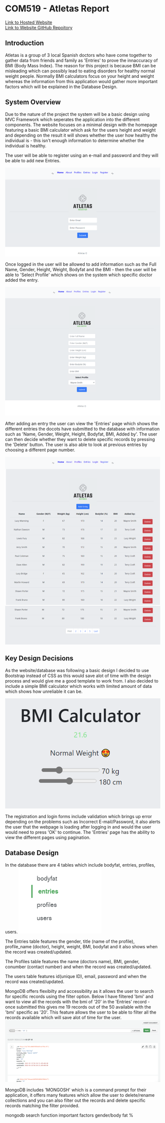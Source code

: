 # COM519 - Atletas Report
[Link to Hosted Website](https://frozen-dawn-51894.herokuapp.com/) <br>
[Link to Website GitHub Repoitory](https://github.com/KJafro/COM_519_Kurt) <br>


## Introduction
Atletas is a group of 3 local Spanish doctors who have come together to gather data from friends and family as 'Entries' to prove the innaccuracy of BMI (Body Mass Index). The reason for this project is because
BMI can be misleading which can possibly lead to eating disorders for healthy normal weight people. Normally BMI calculators focus on your height and weight whereas the information from this application would 
gather more important factors which will be explained in the Database Design. 

## System Overview
Due to the nature of the project the system will be a basic design using MVC Framework which seperates the application into the different components. The website focuses on a minimal design with the homepage featuring a basic BMI calculator which ask for the users height and weight and depending on the result it will shows whether the user how healthy the individual is - this isn't enough information to determine whether the individual is healthy. 

The user will be able to register using an e-mail and password and they will be able to add new Entries. 

![Register](/public/images/reg.PNG)

Once logged in the user will be allowed to
add information such as the Full Name, Gender, Height, Weight, Bodyfat and the BMI - then the user will be able to 'Select Profile' which shows on the system which specific doctor added the entry. 

![CreateEntry](/public/images/createentry.PNG)


After adding an entry the user can view the 'Entries' page which shows the different entries the docots have submitted to the database with information such as 'Name, Gender, Weight, Height, Bodyfat, BMI, Added by'. The user can then decide whether they want to delete specific records by pressing the 'Delete' button. The user is also able to look at previous entries by choosing a different page number.

![Entries](/public/images/entries1.PNG)
![Entries_](/public/images/entries2.PNG)

## Key Design Decisions
As the website/database was following a basic design I decided to use Bootstrap instead of CSS as this would save alot of time with the design process and would give me a good template to work from. I also decided to include a simple BMI calculator which works with limited amount of data which shows how unreliable it can be.  

![!bmicalc](/public/images/bmicalc.PNG)

The registration and login forms include validation which brings up error depending on the problems such as Incorrect E-mail/Password, it also alerts the user that the webpage is loading after logging in and would the user would need to press 'OK' to continue. The 'Entries' page has the ability to view the different pages using pagination.

## Database Design
In the database there are 4 tables which include bodyfat, entries, profiles, users. 
![!bmicalc](/public/images/collections.PNG)

The Entries table features the gender, title (name of the profile), profile_name (doctor), height, weight, BMI, bodyfat and it also shows when the record was created/updated. 

The Profiles table features the name (doctors name), BMI, gender, conumber (contact number) and when the record was created/updated.

The users table features id(unique ID), email, password and when the record was created/updated.

MongoDB offers flexibilty and accessibility as it allows the user to search for specific records using the filter option. Below I have filtered 'bmi' and want to view all the records with the bmi of '20' in the 'Entries' record - once submitted this gives me 19 records out of the 50 available with the 'bmi' specific as '20'. This feature allows the user to be able to filter all the records available which will save alot of time for the user.
![!filter](/public/images/filter1.PNG)

MongoDB includes 'MONGOSH' which is a command prompt for their application, it offers many features which allow the user to delete/rename collections and you can also filter out the records and delete specific records matching the filter provided.





mongodb search function
important factors gender/body fat %
